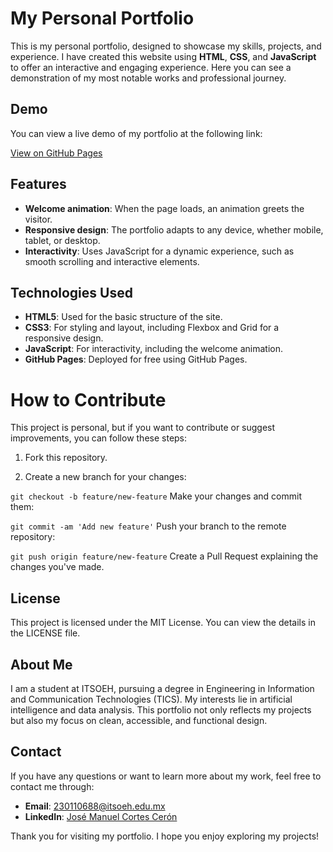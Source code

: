 # My Personal Portfolio

This is my personal portfolio, designed to showcase my skills, projects, and experience. I have created this website using **HTML**, **CSS**, and **JavaScript** to offer an interactive and engaging experience. Here you can see a demonstration of my most notable works and professional journey.

## Demo

You can view a live demo of my portfolio at the following link:

[View on GitHub Pages](https://joseecodm.github.io/My-Page-Web/index.html)

## Features

- **Welcome animation**: When the page loads, an animation greets the visitor.
- **Responsive design**: The portfolio adapts to any device, whether mobile, tablet, or desktop.
- **Interactivity**: Uses JavaScript for a dynamic experience, such as smooth scrolling and interactive elements.

## Technologies Used

- **HTML5**: Used for the basic structure of the site.
- **CSS3**: For styling and layout, including Flexbox and Grid for a responsive design.
- **JavaScript**: For interactivity, including the welcome animation.
- **GitHub Pages**: Deployed for free using GitHub Pages.

# How to Contribute

This project is personal, but if you want to contribute or suggest improvements, you can follow these steps:

1. Fork this repository.

2. Create a new branch for your changes:

`git checkout -b feature/new-feature`
Make your changes and commit them:

`git commit -am 'Add new feature'`
Push your branch to the remote repository:

`git push origin feature/new-feature`
Create a Pull Request explaining the changes you've made.

## License

This project is licensed under the MIT License. You can view the details in the LICENSE file. 

## About Me

I am a student at ITSOEH, pursuing a degree in Engineering in Information and Communication Technologies (TICS). My interests lie in artificial intelligence and data analysis. This portfolio not only reflects my projects but also my focus on clean, accessible, and functional design.

## Contact

If you have any questions or want to learn more about my work, feel free to contact me through:

- **Email**: 230110688@itsoeh.edu.mx
- **LinkedIn**: [José Manuel Cortes Cerón](https://www.linkedin.com/in/jose-manuel-cortes-ceron-0579a5335?utm_source=share&utm_campaign=share_via&utm_content=profile&utm_medium=android_app&original_referer=)

Thank you for visiting my portfolio. I hope you enjoy exploring my projects!
